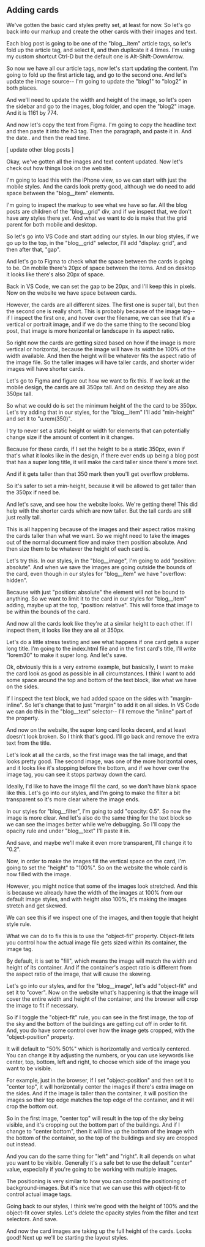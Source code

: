 ## Adding cards

We've gotten the basic card styles pretty set, at least for now. So let's go back into our markup and create the other cards with their images and text.

Each blog post is going to be one of the "blog\_\_item" article tags, so let's fold up the article tag, and select it, and then duplicate it 4 times. I'm using my custom shortcut Ctrl-D but the default one is Alt-Shift-DownArrow.

So now we have all our article tags, now let's start updating the content. I'm going to fold up the first article tag, and go to the second one. And let's update the image source-- I'm going to update the "blog1" to "blog2" in both places.

And we'll need to update the width and height of the image, so let's open the sidebar and go to the images, blog folder, and open the "blog2" image. And it is 1161 by 774.

And now let's copy the text from Figma. I'm going to copy the headline text and then paste it into the h3 tag. Then the paragraph, and paste it in. And the date.. and then the read time.

[ update other blog posts ]

Okay, we've gotten all the images and text content updated. Now let's check out how things look on the website.

I'm going to load this with the iPhone view, so we can start with just the mobile styles. And the cards look pretty good, although we do need to add space between the "blog\_\_item" elements.

I'm going to inspect the markup to see what we have so far. All the blog posts are children of the "blog\_\_grid" div, and if we inspect that, we don't have any styles there yet. And what we want to do is make that the grid parent for both mobile and desktop.

So let's go into VS Code and start adding our styles. In our blog styles, if we go up to the top, in the "blog\_\_grid" selector, I'll add "display: grid", and then after that, "gap".

And let's go to Figma to check what the space between the cards is going to be. On mobile there's 20px of space between the items. And on desktop it looks like there's also 20px of space.

Back in VS Code, we can set the gap to be 20px, and I'll keep this in pixels. Now on the website we have space between cards.

However, the cards are all different sizes. The first one is super tall, but then the second one is really short. This is probably because of the image tag-- if I inspect the first one, and hover over the filename, we can see that it's a vertical or portrait image, and if we do the same thing to the second blog post, that image is more horizontal or landscape in its aspect ratio.

So right now the cards are getting sized based on how if the image is more vertical or horizontal, because the image will have its width be 100% of the width available. And then the height will be whatever fits the aspect ratio of the image file. So the taller images will have taller cards, and shorter wider images will have shorter cards.

Let's go to Figma and figure out how we want to fix this. If we look at the mobile design, the cards are all 350px tall. And on desktop they are also 350px tall.

So what we could do is set the minimum height of the the card to be 350px. Let's try adding that in our styles, for the "blog\_\_item" I'll add "min-height" and set it to "u.rem(350)".

I try to never set a static height or width for elements that can potentially change size if the amount of content in it changes.

Because for these cards, if I set the height to be a static 350px, even if that's what it looks like in the design, if there ever ends up being a blog post that has a super long title, it will make the card taller since there's more text.

And if it gets taller than that 350 mark then you'll get overflow problems.

So it's safer to set a min-height, because it will be allowed to get taller than the 350px if need be.

And let's save, and see how the website looks. We're getting there! This did help with the shorter cards which are now taller. But the tall cards are still just really tall.

This is all happening because of the images and their aspect ratios making the cards taller than what we want. So we might need to take the images out of the normal document flow and make them position absolute. And then size them to be whatever the height of each card is.

Let's try this. In our styles, in the "blog\_\_image", I'm going to add "position: absolute". And when we save the images are going outside the bounds of the card, even though in our styles for "blog\_\_item" we have "overflow: hidden".

Because with just "position: absolute" the element will not be bound to anything. So we want to limit it to the card in our styles for "blog\_\_item" adding, maybe up at the top, "position: relative". This will force that image to be within the bounds of the card.

And now all the cards look like they're at a similar height to each other. If I inspect them, it looks like they are all at 350px.

Let's do a little stress testing and see what happens if one card gets a super long title. I'm going to the index.html file and in the first card's title, I'll write "lorem30" to make it super long. And let's save.

Ok, obviously this is a very extreme example, but basically, I want to make the card look as good as possible in all circumstances. I think I want to add some space around the top and bottom of the text block, like what we have on the sides.

If I inspect the text block, we had added space on the sides with "margin-inline". So let's change that to just "margin" to add it on all sides. In VS Code we can do this in the "blog\_\_text" selector-- I'll remove the "inline" part of the property.

And now on the website, the super long card looks decent, and at least doesn't look broken. So I think that's good. I'll go back and remove the extra text from the title.

Let's look at all the cards, so the first image was the tall image, and that looks pretty good. The second image, was one of the more horizontal ones, and it looks like it's stopping before the bottom, and if we hover over the image tag, you can see it stops partway down the card.

Ideally, I'd like to have the image fill the card, so we don't have blank space like this. Let's go into our styles, and I'm going to make the filter a bit transparent so it's more clear where the image ends.

In our styles for "blog\_\_filter", I'm going to add "opacity: 0.5". So now the image is more clear. And let's also do the same thing for the text block so we can see the images better while we're debugging. So I'll copy the opacity rule and under "blog\_\_text" I'll paste it in.

And save, and maybe we'll make it even more transparent, I'll change it to "0.2".

Now, in order to make the images fill the vertical space on the card, I'm going to set the "height" to "100%". So on the website the whole card is now filled with the image.

However, you might notice that some of the images look stretched. And this is because we already have the width of the images at 100% from our default image styles, and with height also 100%, it's making the images stretch and get skewed.

We can see this if we inspect one of the images, and then toggle that height style rule.

What we can do to fix this is to use the "object-fit" property. Object-fit lets you control how the actual image file gets sized within its container, the image tag.

By default, it is set to "fill", which means the image will match the width and height of its container. And if the container's aspect ratio is different from the aspect ratio of the image, that will cause the skewing.

Let's go into our styles, and for the "blog\_\_image", let's add "object-fit" and set it to "cover". Now on the website what's happening is that the image will cover the entire width and height of the container, and the browser will crop the image to fit if necessary.

So if I toggle the "object-fit" rule, you can see in the first image, the top of the sky and the bottom of the buildings are getting cut off in order to fit. And, you do have some control over how the image gets cropped, with the "object-position" property.

It will default to "50% 50%" which is horizontally and vertically centered. You can change it by adjusting the numbers, or you can use keywords like center, top, bottom, left and right, to choose which side of the image you want to be visible.

For example, just in the browser, if I set "object-position" and then set it to "center top", it will horizontally center the images if there's extra image on the sides. And if the image is taller than the container, it will position the images so their top edge matches the top edge of the container, and it will crop the bottom out.

So in the first image, "center top" will result in the top of the sky being visible, and it's cropping out the bottom part of the buildings. And if I change to "center bottom", then it will line up the bottom of the image with the bottom of the container, so the top of the buildings and sky are cropped out instead.

And you can do the same thing for "left" and "right". It all depends on what you want to be visible. Generally it's a safe bet to use the default "center" value, especially if you're going to be working with multiple images.

The positioning is very similar to how you can control the positioning of background-images. But it's nice that we can use this with object-fit to control actual image tags.

Going back to our styles, I think we're good with the height of 100% and the object-fit cover styles. Let's delete the opacity styles from the filter and text selectors. And save.

And now the card images are taking up the full height of the cards. Looks good! Next up we'll be starting the layout styles.
